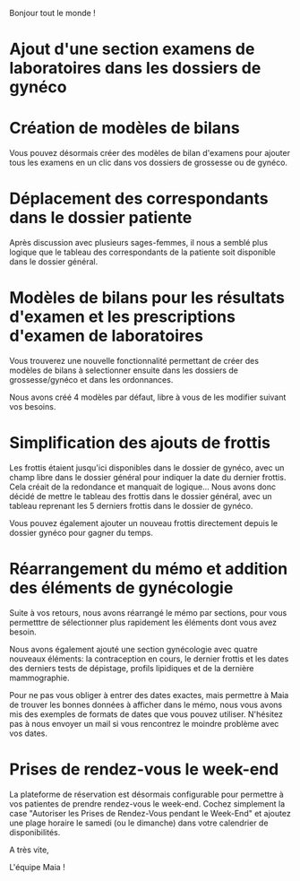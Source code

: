 Bonjour tout le monde !


# Ajout d'une section examens de laboratoires dans les dossiers de gynéco


# Création de modèles de bilans

Vous pouvez désormais créer des modèles de bilan d'examens pour ajouter tous les examens en un clic dans vos dossiers de grossesse ou de gynéco.


# Déplacement des correspondants dans le dossier patiente

Après discussion avec plusieurs sages-femmes, il nous a semblé plus logique que le tableau des correspondants de la patiente soit disponible dans le dossier général.

# Modèles de bilans pour les résultats d'examen et les prescriptions d'examen de laboratoires

Vous trouverez une nouvelle fonctionnalité permettant de créer des modèles de bilans à selectionner ensuite dans les dossiers de grossesse/gynéco et dans les ordonnances.

Nous avons créé 4 modèles par défaut, libre à vous de les modifier suivant vos besoins.

# Simplification des ajouts de frottis

Les frottis étaient jusqu'ici disponibles dans le dossier de gynéco, avec un champ libre dans le dossier général pour indiquer la date du dernier frottis.
Cela créait de la redondance et manquait de logique...
Nous avons donc décidé de mettre le tableau des frottis dans le dossier général, avec un tableau reprenant les 5 derniers frottis dans le dossier de gynéco.

Vous pouvez également ajouter un nouveau frottis directement depuis le dossier gynéco pour gagner du temps.

# Réarrangement du mémo et addition des éléments de gynécologie

Suite à vos retours, nous avons réarrangé le mémo par sections, pour vous permetttre de sélectionner plus rapidement les éléments dont vous avez besoin.

Nous avons également ajouté une section gynécologie avec quatre nouveaux éléments: la contraception en cours, le dernier frottis et les dates des derniers tests de dépistage, profils lipidiques et de la dernière mammographie.

Pour ne pas vous obliger à entrer des dates exactes, mais permettre à Maia de trouver les bonnes données à afficher dans le mémo, nous vous avons mis des exemples de formats de dates que vous pouvez utiliser.
N'hésitez pas à nous envoyer un mail si vous rencontrez le moindre problème avec vos dates.

# Prises de rendez-vous le week-end

La plateforme de réservation est désormais configurable pour permettre à vos patientes de prendre rendez-vous le week-end.
Cochez simplement la case "Autoriser les Prises de Rendez-Vous pendant le Week-End" et ajoutez une plage horaire le samedi (ou le dimanche) dans votre calendrier de disponibilités.


A très vite,

L'équipe Maia !
